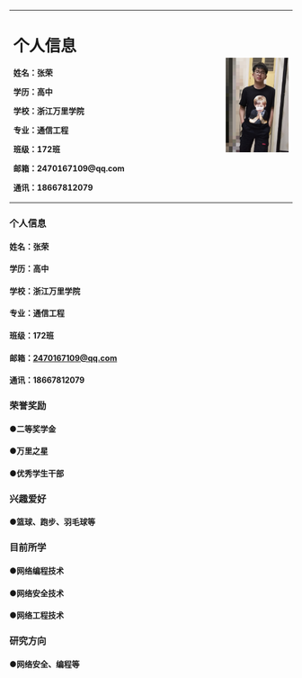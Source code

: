 <table border="0">
  <tr>
    <td width="75%">
      <h1>个人信息</h1>
      <p><b>姓名：张荣</b></p>
      <p><b>学历：高中</b></p>
      <p><b>学校：浙江万里学院</b></p>
      <p><b>专业：通信工程</b></p>
      <p><b>班级：172班</b></p>
      <p><b>邮箱：2470167109@qq.com</b></p>
      <p><b>通讯：18667812079</b></p>
    </td>
    <td width="25%">
      <img src="/zr0105.JPG" width="100%">     
    </td>
  </tr>
</table>

### 个人信息
#### 姓名：张荣
#### 学历：高中
#### 学校：浙江万里学院
#### 专业：通信工程
#### 班级：172班
#### 邮箱：2470167109@qq.com
#### 通讯：18667812079

### 荣誉奖励
#### ●二等奖学金
#### ●万里之星
#### ●优秀学生干部

### 兴趣爱好
#### ●篮球、跑步、羽毛球等

### 目前所学
#### ●网络编程技术
#### ●网络安全技术
#### ●网络工程技术

### 研究方向
#### ●网络安全、编程等
